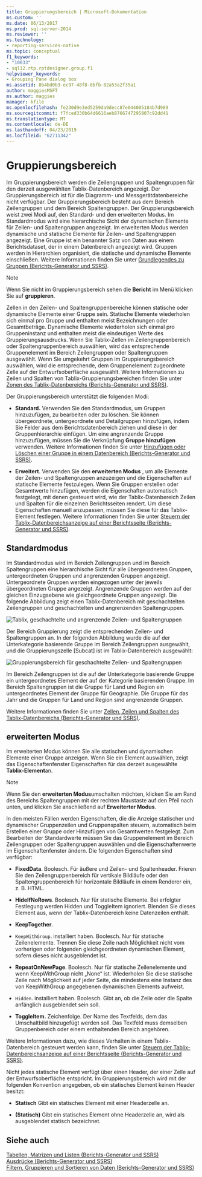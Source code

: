 ```yaml
---
title: Gruppierungsbereich | Microsoft-Dokumentation
ms.custom: ''
ms.date: 06/13/2017
ms.prod: sql-server-2014
ms.reviewer: ''
ms.technology:
- reporting-services-native
ms.topic: conceptual
f1_keywords:
- "10033"
- sql12.rtp.rptdesigner.group.f1
helpviewer_keywords:
- Grouping Pane dialog box
ms.assetid: 8b4bd0b3-ec97-48f8-8bfb-82a53a2f35a1
author: maggiesMSFT
ms.author: maggies
manager: kfile
ms.openlocfilehash: fe230d9e3ed5259da9decc87e044005184b7d989
ms.sourcegitcommit: f7fced330b64d6616aeb8766747295807c92dd41
ms.translationtype: MT
ms.contentlocale: de-DE
ms.lasthandoff: 04/23/2019
ms.locfileid: "62711342"
---
```

# <a name="grouping-pane"></a>Gruppierungsbereich
  Im Gruppierungsbereich werden die Zeilengruppen und Spaltengruppen für den derzeit ausgewählten Tablix-Datenbereich angezeigt. Der Gruppierungsbereich ist für die Diagramm- und Messgerätdatenbereiche nicht verfügbar. Der Gruppierungsbereich besteht aus dem Bereich Zeilengruppen und dem Bereich Spaltengruppen. Der Gruppierungsbereich weist zwei Modi auf, den Standard- und den erweiterten Modus. Im Standardmodus wird eine hierarchische Sicht der dynamischen Elemente für Zeilen- und Spaltengruppen angezeigt. Im erweiterten Modus werden dynamische und statische Elemente für Zeilen- und Spaltengruppen angezeigt. Eine Gruppe ist ein benannter Satz von Daten aus einem Berichtsdataset, der in einem Datenbereich angezeigt wird. Gruppen werden in Hierarchien organisiert, die statische und dynamische Elemente einschließen. Weitere Informationen finden Sie unter [Grundlegendes zu Gruppen &#40;Berichts-Generator und SSRS&#41;](../report-design/understanding-groups-report-builder-and-ssrs.md).  
  
> [!NOTE]  
>  Wenn Sie nicht im Gruppierungsbereich sehen die **Bericht** im Menü klicken Sie auf **gruppieren**.  
  
 Zellen in den Zeilen- und Spaltengruppenbereiche können statische oder dynamische Elemente einer Gruppe sein. Statische Elemente wiederholen sich einmal pro Gruppe und enthalten meist Bezeichnungen oder Gesamtbeträge. Dynamische Elemente wiederholen sich einmal pro Gruppeninstanz und enthalten meist die eindeutigen Werte des Gruppierungsausdrucks. Wenn Sie Tablix-Zellen im Zeilengruppenbereich oder Spaltengruppenbereich auswählen, wird das entsprechende Gruppenelement im Bereich Zeilengruppen oder Spaltengruppen ausgewählt. Wenn Sie umgekehrt Gruppen im Gruppierungsbereich auswählen, wird die entsprechende, dem Gruppenelement zugeordnete Zelle auf der Entwurfsoberfläche ausgewählt. Weitere Informationen zu Zeilen und Spalten von Tablix-Gruppierungsbereichen finden Sie unter [Zonen des Tablix-Datenbereichs (Berichts-Generator und SSRS)](../report-design/tablix-data-region-areas-report-builder-and-ssrs.md).  
  
 Der Gruppierungsbereich unterstützt die folgenden Modi:  
  
-   **Standard.** Verwenden Sie den Standardmodus, um Gruppen hinzuzufügen, zu bearbeiten oder zu löschen. Sie können übergeordnete, untergeordnete und Detailgruppen hinzufügen, indem Sie Felder aus dem Berichtsdatenbereich ziehen und diese in der Gruppenhierarchie einfügen. Um eine angrenzende Gruppe hinzuzufügen, müssen Sie die Verknüpfung **Gruppe hinzufügen** verwenden. Weitere Informationen finden Sie unter [Hinzufügen oder Löschen einer Gruppe in einem Datenbereich &#40;Berichts-Generator und SSRS&#41;](../report-design/add-or-delete-a-group-in-a-data-region-report-builder-and-ssrs.md).  
  
-   **Erweitert**. Verwenden Sie den **erweiterten Modus** , um alle Elemente der Zeilen- und Spaltengruppen anzuzeigen und die Eigenschaften auf statische Elemente festzulegen. Wenn Sie Gruppen erstellen oder Gesamtwerte hinzufügen, werden die Eigenschaften automatisch festgelegt, mit denen gesteuert wird, wie der Tablix-Datenbereich Zeilen und Spalten für die einzelnen Berichtsseiten rendert. Um diese Eigenschaften manuell anzupassen, müssen Sie diese für das Tablix-Element festlegen. Weitere Informationen finden Sie unter [Steuern der Tablix-Datenbereichsanzeige auf einer Berichtsseite &#40;Berichts-Generator und SSRS&#41;](../report-design/controlling-the-tablix-data-region-display-on-a-report-page.md).  
  
## <a name="default-mode"></a>Standardmodus  
 Im Standardmodus wird im Bereich Zeilengruppen und im Bereich Spaltengruppen eine hierarchische Sicht für alle übergeordneten Gruppen, untergeordneten Gruppen und angrenzenden Gruppen angezeigt. Untergeordnete Gruppen werden eingezogen unter der jeweils übergeordneten Gruppe angezeigt. Angrenzende Gruppen werden auf der gleichen Einzugsebene wie gleichgeordnete Gruppen angezeigt. Die folgende Abbildung zeigt einen Tablix-Datenbereich mit geschachtelten Zeilengruppen und geschachtelten und angrenzenden Spaltengruppen.  
  
 ![Tablix, geschachtelte und angrenzende Zeilen- und Spaltengruppen](../media/rs-basictablixdesigngroupingpane.gif "Tablix, nested and adjacent row and column groups")  
  
 Der Bereich Gruppierung zeigt die entsprechenden Zeilen- und Spaltengruppen an. In der folgenden Abbildung wurde die auf der Unterkategorie basierende Gruppe im Bereich Zeilengruppen ausgewählt, und die Gruppierungszelle [Subcat] ist im Tablix-Datenbereich ausgewählt:  
  
 ![Gruppierungsbereich für geschachtelte Zeilen- und Spaltengruppen](../media/rs-basictablixdesigngroupingpanedefaultview.gif "Grouping pane for nested row and column groups")  
  
 Im Bereich Zeilengruppen ist die auf der Unterkategorie basierende Gruppe ein untergeordnetes Element der auf der Kategorie basierenden Gruppe. Im Bereich Spaltengruppen ist die Gruppe für Land und Region ein untergeordnetes Element der Gruppe für Geographie. Die Gruppe für das Jahr und die Gruppen für Land und Region sind angrenzende Gruppen.  
  
 Weitere Informationen finden Sie unter [Zellen, Zeilen und Spalten des Tablix-Datenbereichs (Berichts-Generator und SSRS)](../report-design/tablix-data-region-cells-rows-and-columns-report-builder-and-ssrs.md).  
  
## <a name="advanced-mode"></a>erweiterten Modus  
 Im erweiterten Modus können Sie alle statischen und dynamischen Elemente einer Gruppe anzeigen. Wenn Sie ein Element auswählen, zeigt das Eigenschaftenfenster Eigenschaften für das derzeit ausgewählte **Tablix-Element**an.  
  
> [!NOTE]  
>  Wenn Sie den **erweiterten Modus**umschalten möchten, klicken Sie am Rand des Bereichs Spaltengruppen mit der rechten Maustaste auf den Pfeil nach unten, und klicken Sie anschließend auf **Erweiterter Modus**.  
  
 In den meisten Fällen werden Eigenschaften, die die Anzeige statischer und dynamischer Gruppenzeilen und Gruppenspalten steuern, automatisch beim Erstellen einer Gruppe oder Hinzufügen von Gesamtwerten festgelegt. Zum Bearbeiten der Standardwerte müssen Sie das Gruppenelement im Bereich Zeilengruppen oder Spaltengruppen auswählen und die Eigenschaftenwerte im Eigenschaftenfenster ändern. Die folgenden Eigenschaften sind verfügbar:  
  
-   **FixedData**. Boolesch. Für äußere und Zeilen- und Spaltenheader. Frieren Sie den Zeilengruppenbereich für vertikale Bildläufe oder den Spaltengruppenbereich für horizontale Bildläufe in einem Renderer ein, z. B. HTML.  
  
-   **HideIfNoRows**. Boolesch. Nur für statische Elemente. Bei erfolgter Festlegung werden Hidden und ToggleItem ignoriert. Blenden Sie dieses Element aus, wenn der Tablix-Datenbereich keine Datenzeilen enthält.  
  
-   **KeepTogether**.  
  
-   `KeepWithGroup`. installiert haben. Boolesch. Nur für statische Zeilenelemente. Trennen Sie diese Zeile nach Möglichkeit nicht vom vorherigen oder folgenden gleichgeordneten dynamischen Element, sofern dieses nicht ausgeblendet ist.  
  
-   **RepeatOnNewPage**. Boolesch. Nur für statische Zeilenelemente und wenn KeepWithGroup nicht „None“ ist. Wiederholen Sie diese statische Zeile nach Möglichkeit auf jeder Seite, die mindestens eine Instanz des von KeepWithGroup angegebenen dynamischen Elements aufweist.  
  
-   `Hidden`. installiert haben. Boolesch. Gibt an, ob die Zeile oder die Spalte anfänglich ausgeblendet sein soll.  
  
-   **ToggleItem.** Zeichenfolge. Der Name des Textfelds, dem das Umschaltbild hinzugefügt werden soll. Das Textfeld muss demselben Gruppenbereich oder einem enthaltenden Bereich angehören.  
  
 Weitere Informationen dazu, wie dieses Verhalten in einem Tablix-Datenbereich gesteuert werden kann, finden Sie unter [Steuern der Tablix-Datenbereichsanzeige auf einer Berichtsseite (Berichts-Generator und SSRS)](../report-design/controlling-the-tablix-data-region-display-on-a-report-page.md).  
  
 Nicht jedes statische Element verfügt über einen Header, der einer Zelle auf der Entwurfsoberfläche entspricht. Im Gruppierungsbereich wird mit der folgenden Konvention angegeben, ob ein statisches Element keinen Header besitzt:  
  
-   **Statisch** Gibt ein statisches Element mit einer Headerzelle an.  
  
-   **(Statisch)** Gibt ein statisches Element ohne Headerzelle an, wird als ausgeblendet statisch bezeichnet.  
  
## <a name="see-also"></a>Siehe auch  
 [Tabellen, Matrizen und Listen &#40;Berichts-Generator und SSRS&#41;](../report-design/create-invoices-and-forms-with-lists-report-builder-and-ssrs.md)   
 [Ausdrücke &#40;Berichts-Generator und SSRS&#41;](../report-design/expressions-report-builder-and-ssrs.md)   
 [Filtern, Gruppieren und Sortieren von Daten &#40;Berichts-Generator und SSRS&#41;](../report-design/filter-group-and-sort-data-report-builder-and-ssrs.md)  
  
  

